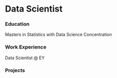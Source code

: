 # Data Scientist

### Education
Masters in Statistics with Data Science Concentration

### Work Experience
Data Scientist @ EY


### Projects
